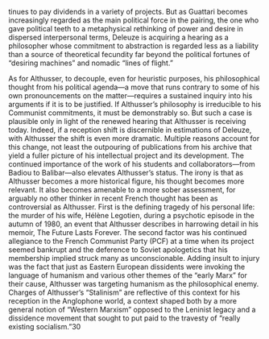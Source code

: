 tinues to pay dividends in a variety of projects. But as Guattari becomes increasingly regarded as the main political force in the pairing, the one who gave political teeth to a metaphysical rethinking of power and desire in dispersed interpersonal terms, Deleuze is acquiring a hearing as a philosopher whose commitment to abstraction is regarded less as a liability than a source of theoretical fecundity far beyond the political fortunes of “desiring machines” and nomadic “lines of flight.”

As for Althusser, to decouple, even for heuristic purposes, his philosophical thought from his political agenda—a move that runs contrary to some of his own pronouncements on the matter—requires a sustained inquiry into his arguments if it is to be justified. If Althusser’s philosophy is irreducible to his Communist commitments, it must be demonstrably so. But such a case is plausible only in light of the renewed hearing that Althusser is receiving today. Indeed, if a reception shift is discernible in estimations of Deleuze, with Althusser the shift is even more dramatic. Multiple reasons account for this change, not least the outpouring of publications from his archive that yield a fuller picture of his intellectual project and its development. The continued importance of the work of his students and collaborators—from Badiou to Balibar—also elevates Althusser’s status. The irony is that as Althusser becomes a more historical figure, his thought becomes more relevant. It also becomes amenable to a more sober assessment, for arguably no other thinker in recent French thought has been as controversial as Althusser. First is the defining tragedy of his personal life: the murder of his wife, Hélène Legotien, during a psychotic episode in the autumn of 1980, an event that Althusser describes in harrowing detail in his memoir, The Future Lasts Forever. The second factor was his continued allegiance to the French Communist Party (PCF) at a time when its project seemed bankrupt and the deference to Soviet apologetics that his membership implied struck many as unconscionable. Adding insult to injury was the fact that just as Eastern European dissidents were invoking the language of humanism and various other themes of the “early Marx” for their cause, Althusser was targeting humanism as the philosophical enemy. Charges of Althusser’s “Stalinism” are reflective of this context for his reception in the Anglophone world, a context shaped both by a more general notion of “Western Marxism” opposed to the Leninist legacy and a dissidence movement that sought to put paid to the travesty of “really existing socialism.”30

